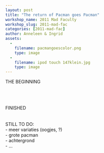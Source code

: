 ```yaml
---
layout: post
title: "The return of Pacman goes Pacman"
workshop_name: 2011 Mad Faculty
workshop_slug: 2011-mad-fac
categories: [2011-mad-fac]
author: Anneleen & Ingrid 
assets:
  -
    filename: pacmangoescolor.png
    type: image
  -
    filename: ipod touch 147klein.jpg
    type: image
---
```

THE BEGINNING<div><br /><div><br /></div><div><br /></div><div>FINISHED</div><div><br /></div><div><br /></div><div>STILL TO DO:&nbsp;<div>- meer variaties (oogjes, ?)</div><div>- grote pacman</div><div>- achtergrond</div><div>- ...</div></div></div><div><br /></div>
